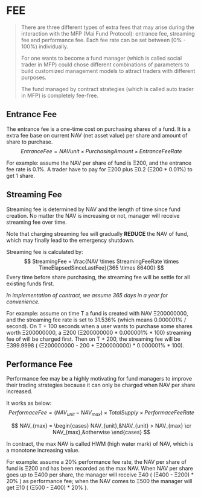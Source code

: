 # FEE

> There are three different types of extra fees that may arise during the interaction with the MFP (Mai Fund Protocol): entrance fee, streaming fee and performance fee. Each fee rate can be set between [0% - 100%) individually.
>
> For one wants to become a fund manager (which is called social trader in MFP) could chose different combinations of parameters to build customized management models to attract traders with different purposes.
>
> The fund managed by contract strategies (which is called auto trader in MFP) is completely fee-free.

## Entrance Fee

The entrance fee is a one-time cost on purchasing shares of a fund. It is a extra fee base on current NAV (net asset value) per share and amount of share to purchase.
$$
EntranceFee = NAVunit \times PurchasingAmount \times EntranceFeeRate
$$


For example: assume the NAV per share of fund is Ξ200, and the entrance fee rate is 0.1%. A trader have to pay for Ξ200 plus Ξ0.2 (Ξ200 * 0.01%)  to get 1 share.



## Streaming Fee

Streaming fee is determined by NAV and the length of time since fund creation. No matter the NAV is increasing or not, manager will receive streaming fee over time.

Note that charging streaming fee will gradually **REDUCE** the NAV of fund, which may finally lead to the emergency shutdown.

Streaming fee is calculated by:
$$
StreamingFee = \frac{NAV \times StreamingFeeRate \times TimeElapsedSinceLastFee}{365 \times 86400}
$$
Every time before share purchasing, the streaming fee will be settle for all existing funds first.

*In implementation of contract, we assume 365 days in a year for convenience.*



For example:  assume on time T a fund is created with NAV Ξ200000000, and the streaming fee rate is set to 31.536% (which means 0.000001% / second).  On T + 100 seconds when a user wants to purchase some shares worth Ξ200000000, a Ξ200 (Ξ200000000 * 0.000001% * 100) streaming fee of will be charged first. Then on T + 200, the streaming fee will be Ξ399.9998  ( (Ξ200000000 - 200 + Ξ200000000) * 0.000001% * 100).



## Performance Fee

Performance fee may be a highly motivating for fund managers to improve their trading strategies because it can only be charged when NAV per share increased.

It works as below:
$$
PerformaceFee = (NAV_{unit} - NAV_{max}) \times TotalSupply \times PerformaceFeeRate
$$

$$
NAV_{max} =
\begin{cases}
NAV_{unit},&NAV_{unit} > NAV_{max}
\cr
NAV_{max},&otherwise
\end{cases}
$$

In contract, the max NAV is called HWM (high water mark) of NAV, which is a monotone increasing value.

For example: assume a 20% performance fee rate, the NAV per share of fund is Ξ200 and has been recorded as the max NAV. When NAV per share goes up to Ξ400 per share,  the manager will receive Ξ40 ( (Ξ400 - Ξ200) * 20% ) as performance fee; when the NAV comes to Ξ500 the manager will get Ξ10 ( (Ξ500 - Ξ400) * 20% ).